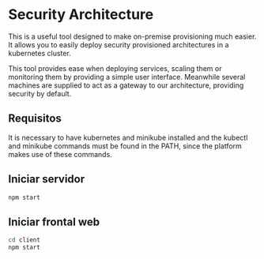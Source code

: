 # Security Architecture

This is a useful tool designed to make on-premise provisioning much easier. It allows you to easily deploy security provisioned architectures in a kubernetes cluster.

This tool provides ease when deploying services, scaling them or monitoring them by providing a simple user interface. Meanwhile several machines are supplied to act as a gateway to our architecture, providing security by default.

## Requisitos

It is necessary to have kubernetes and minikube installed and the kubectl and minikube commands must be found in the PATH, since the platform makes use of these commands.

## Iniciar servidor

```bash
npm start
```

## Iniciar frontal web

```bash
cd client
npm start
```
